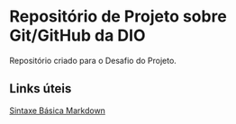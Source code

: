 # Repositório de Projeto sobre Git/GitHub da DIO
Repositório criado para o Desafio do Projeto.

## Links úteis
[Sintaxe Básica Markdown](https://www.markdownguide.org/basic-syntax/)
